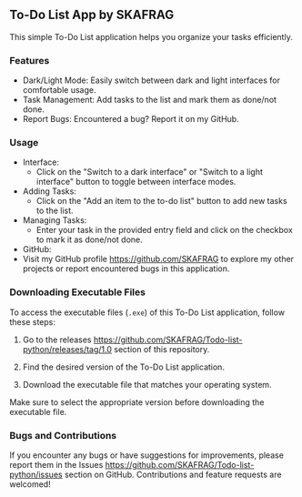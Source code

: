 

## To-Do List App by SKAFRAG

This simple To-Do List application helps you organize your tasks efficiently.

### Features
- Dark/Light Mode: Easily switch between dark and light interfaces for comfortable usage.
- Task Management: Add tasks to the list and mark them as done/not done.
- Report Bugs: Encountered a bug? Report it on my GitHub.

### Usage
- Interface:
  - Click on the "Switch to a dark interface" or "Switch to a light interface" button to toggle between interface modes.
- Adding Tasks:
  - Click on the "Add an item to the to-do list" button to add new tasks to the list.
- Managing Tasks:
  - Enter your task in the provided entry field and click on the checkbox to mark it as done/not done.
- GitHub:
 - Visit my GitHub profile https://github.com/SKAFRAG to explore my other projects or report encountered bugs in this application.

### Downloading Executable Files

To access the executable files (`.exe`) of this To-Do List application, follow these steps:

1. Go to the releases https://github.com/SKAFRAG/Todo-list-python/releases/tag/1.0 section of this repository.

2. Find the desired version of the To-Do List application.

3. Download the executable file that matches your operating system.

Make sure to select the appropriate version before downloading the executable file.

### Bugs and Contributions
If you encounter any bugs or have suggestions for improvements, please report them in the Issues https://github.com/SKAFRAG/Todo-list-python/issues section on GitHub. Contributions and feature requests are welcomed!
